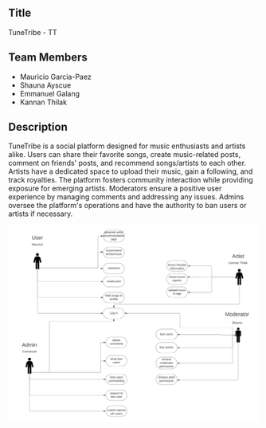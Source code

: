 ## Title
TuneTribe - TT

## Team Members
- Mauricio Garcia-Paez
- Shauna Ayscue
- Emmanuel Galang
- Kannan Thilak

## Description
TuneTribe is a social platform designed for music enthusiasts and artists alike. Users can share their
favorite songs, create music-related posts, comment on friends' posts, and recommend songs/artists to
each other. Artists have a dedicated space to upload their music, gain a following, and track royalties. The
platform fosters community interaction while providing exposure for emerging artists. Moderators ensure
a positive user experience by managing comments and addressing any issues. Admins oversee the
platform's operations and have the authority to ban users or artists if necessary.

![Use Case Diagram](https://github.com/etgalang/TuneTribe/blob/main/TuneTribeUMLcase.png)

